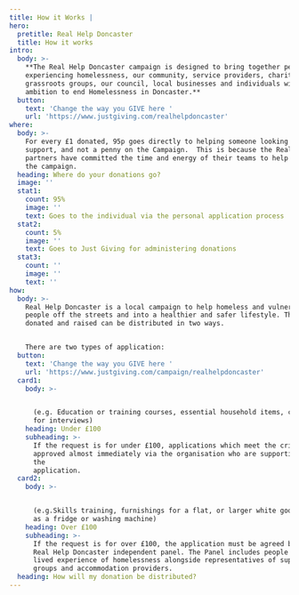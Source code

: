 ```yaml
---
title: How it Works |
hero:
  pretitle: Real Help Doncaster
  title: How it works
intro:
  body: >-
    **The Real Help Doncaster campaign is designed to bring together people
    experiencing homelessness, our community, service providers, charities,
    grassroots groups, our council, local businesses and individuals with the
    ambition to end Homelessness in Doncaster.**
  button:
    text: 'Change the way you GIVE here '
    url: 'https://www.justgiving.com/realhelpdoncaster'
where:
  body: >-
    For every £1 donated, 95p goes directly to helping someone looking for
    support, and not a penny on the Campaign.  This is because the Real Help
    partners have committed the time and energy of their teams to help support
    the campaign.
  heading: Where do your donations go?
  image: ''
  stat1:
    count: 95%
    image: ''
    text: Goes to the individual via the personal application process
  stat2:
    count: 5%
    image: ''
    text: Goes to Just Giving for administering donations
  stat3:
    count: ''
    image: ''
    text: ''
how:
  body: >-
    Real Help Doncaster is a local campaign to help homeless and vulnerable
    people off the streets and into a healthier and safer lifestyle. The funds
    donated and raised can be distributed in two ways.


    There are two types of application:
  button:
    text: 'Change the way you GIVE here '
    url: 'https://www.justgiving.com/campaign/realhelpdoncaster'
  card1:
    body: >-


      (e.g. Education or training courses, essential household items, clothes
      for interviews)
    heading: Under £100
    subheading: >-
      If the request is for under £100, applications which meet the criteria are
      approved almost immediately via the organisation who are supporting with
      the
      application.
  card2:
    body: >-


      (e.g.Skills training, furnishings for a flat, or larger white goods such
      as a fridge or washing machine)
    heading: Over £100
    subheading: >-
      If the request is for over £100, the application must be agreed by the
      Real Help Doncaster independent panel. The Panel includes people with
      lived experience of homelessness alongside representatives of support
      groups and accommodation providers.
  heading: How will my donation be distributed?
---
```


